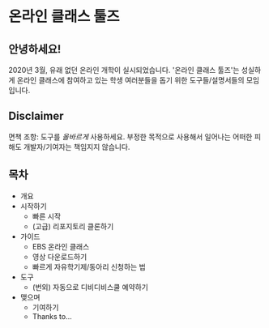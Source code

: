 # 온라인 클래스 툴즈
## 안녕하세요!
2020년 3월, 유래 없던 온라인 개학이 실시되었습니다. '온라인 클래스 툴즈'는 성실하게 온라인 클래스에 참여하고 있는 학생 여러분들을 돕기 위한 도구들/설명서들의 모임입니다.
## Disclaimer
면책 조항: 도구를 *올바르게* 사용하세요. 부정한 목적으로 사용해서 일어나는 어떠한 피해도 개발자/기여자는 책임지지 않습니다.

## 목차
- 개요
- 시작하기
  - 빠른 시작
  - (고급) 리포지토리 클론하기
- 가이드
  - EBS 온라인 클래스
  - 영상 다운로드하기
  - 빠르게 자유학기제/동아리 신청하는 법
- 도구
  - (번외) 자동으로 디비디비스쿨 예약하기
- 맺으며
  - 기여하기
  - Thanks to...

